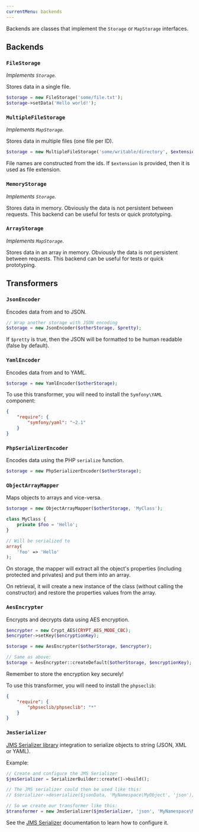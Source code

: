 ```yaml
---
currentMenu: backends
---
```


Backends are classes that implement the `Storage` or `MapStorage` interfaces.

## Backends

### `FileStorage`

*Implements `Storage`.*

Stores data in a single file.

```php
$storage = new FileStorage('some/file.txt');
$storage->setData('Hello world!');
```

### `MultipleFileStorage`

*Implements `MapStorage`.*

Stores data in multiple files (one file per ID).

```php
$storage = new MultipleFileStorage('some/writable/directory', $extension = 'txt');
```

File names are constructed from the ids. If `$extension` is provided, then it is used as file extension.

### `MemoryStorage`

*Implements `Storage`.*

Stores data in memory. Obviously the data is not persistent between requests.
This backend can be useful for tests or quick prototyping.

### `ArrayStorage`

*Implements `MapStorage`.*

Stores data in an array in memory. Obviously the data is not persistent between requests.
This backend can be useful for tests or quick prototyping.

## Transformers

### `JsonEncoder`

Encodes data from and to JSON.

```php
// Wrap another storage with JSON encoding
$storage = new JsonEncoder($otherStorage, $pretty);
```

If `$pretty` is true, then the JSON will be formatted to be human readable (false by default).

### `YamlEncoder`

Encodes data from and to YAML.

```php
$storage = new YamlEncoder($otherStorage);
```

To use this transformer, you will need to install the `Symfony\YAML` component:

```json
{
    "require": {
        "symfony/yaml": "~2.1"
    }
}
```

### `PhpSerializerEncoder`

Encodes data using the PHP `serialize` function.

```php
$storage = new PhpSerializerEncoder($otherStorage);
```

### `ObjectArrayMapper`

Maps objects to arrays and vice-versa.

```php
$storage = new ObjectArrayMapper($otherStorage, 'MyClass');

class MyClass {
    private $foo = 'Hello';
}

// Will be serialized to
array(
    'foo' => 'Hello'
);
```

On storage, the mapper will extract all the object's properties (including protected and privates) and put them into
an array.

On retrieval, it will create a new instance of the class (without calling the constructor) and restore the properties
values from the array.

### `AesEncrypter`

Encrypts and decrypts data using AES encryption.

```php
$encrypter = new Crypt_AES(CRYPT_AES_MODE_CBC);
$encrypter->setKey($encryptionKey);

$storage = new AesEncrypter($otherStorage, $encrypter);

// Same as above:
$storage = AesEncrypter::createDefault($otherStorage, $encryptionKey);
```

Remember to store the encryption key securely!

To use this transformer, you will need to install the `phpseclib`:

```json
{
    "require": {
        "phpseclib/phpseclib": "*"
    }
}
```

### `JmsSerializer`

[JMS Serializer library](http://jmsyst.com/libs/serializer) integration to serialize objects to string (JSON, XML or YAML).

Example:

```php
// Create and configure the JMS Serializer
$jmsSerializer = SerializerBuilder::create()->build();

// The JMS serializer could then be used like this:
// $serializer->deserialize($jsonData, 'MyNamespace\MyObject', 'json');

// So we create our transformer like this:
$transformer = new JmsSerializer($jmsSerializer, 'json', 'MyNamespace\MyObject');
```

See the [JMS Serializer](http://jmsyst.com/libs/serializer) documentation to learn how to configure it.
